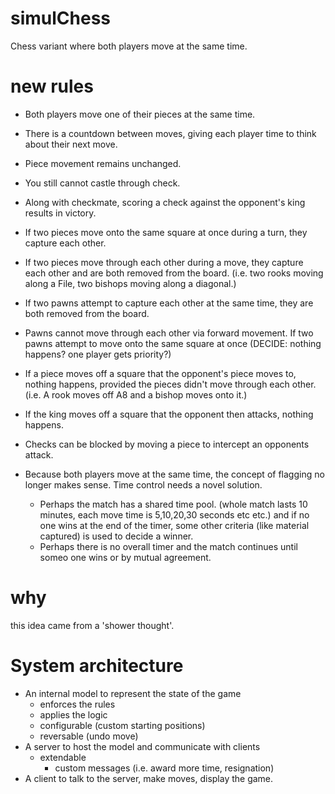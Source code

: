 # simulChess
Chess variant where both players move at the same time.

# new rules

- Both players move one of their pieces at the same time.
- There is a countdown between moves, giving each player time to think about their next move.
- Piece movement remains unchanged.
- You still cannot castle through check.
- Along with checkmate, scoring a check against the opponent's king results in victory.
- If two pieces move onto the same square at once during a turn, they capture each other.
- If two pieces move through each other during a move, they capture each other and are both removed from the board. (i.e. two rooks moving along a File, two bishops moving along a diagonal.)
- If two pawns attempt to capture each other at the same time, they are both removed from the board.
- Pawns cannot move through each other via forward movement. If two pawns attempt to move onto the same square at once (DECIDE: nothing happens? one player gets priority?)
- If a piece moves off a square that the opponent's piece moves to, nothing happens, provided the pieces didn't move through each other. (i.e. A rook moves off A8 and a bishop moves onto it.)  
- If the king moves off a square that the opponent then attacks, nothing happens.
- Checks can be blocked by moving a piece to intercept an opponents attack.

- Because both players move at the same time, the concept of flagging no longer makes sense. Time control needs a novel solution.
    - Perhaps the match has a shared time pool. (whole match lasts 10 minutes, each move time is 5,10,20,30 seconds etc etc.) and if no one wins at the end of the timer, some other criteria (like material captured) is used to decide a winner.
    - Perhaps there is no overall timer and the match continues until someo one wins or by mutual agreement.

# why

this idea came from a 'shower thought'.

# System architecture

- An internal model to represent the state of the game
  - enforces the rules
  - applies the logic
  - configurable (custom starting positions)
  - reversable (undo move)
- A server to host the model and communicate with clients
  - extendable
    - custom messages (i.e. award more time, resignation)
- A client to talk to the server, make moves, display the game.
